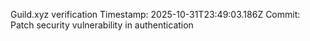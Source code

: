Guild.xyz verification
Timestamp: 2025-10-31T23:49:03.186Z
Commit: Patch security vulnerability in authentication
